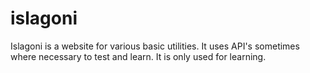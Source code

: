 # islagoni

Islagoni is a website for various basic utilities. It uses API's sometimes where necessary to test and learn. It is only used for learning.
